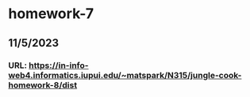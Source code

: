 # homework-7
## 11/5/2023
### URL: https://in-info-web4.informatics.iupui.edu/~matspark/N315/jungle-cook-homework-8/dist